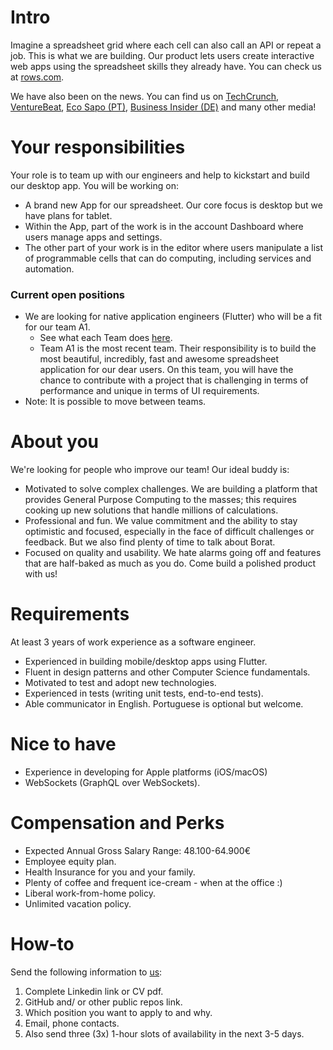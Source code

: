 # Intro
Imagine a spreadsheet grid where each cell can also call an API or repeat a job. This is what we are building. Our product lets users create interactive web apps using the spreadsheet skills they already have. You can check us at [rows.com](http://rows.com).

We have also been on the news. You can find us on [TechCrunch](https://tcrn.ch/3dEhNKD), [VentureBeat](https://venturebeat.com/2021/02/23/rows-raises-16-million-and-launches-next-gen-spreadsheets-with-built-in-data-integrations/), [Eco Sapo (PT)](https://eco.sapo.pt/2021/02/23/rows-capta-13-milhoes-em-serie-b-para-continuar-a-fazer-crescer-equipa-e-produto-entre-o-porto-e-berlim/), [Business Insider (DE)](https://www.businessinsider.de/gruenderszene/rows-excel-konkurrent-finanzierung/) and many other media!

# Your responsibilities
Your role is to team up with our engineers and help to kickstart and build our desktop app. You will be working on:
* A brand new App for our spreadsheet. Our core focus is desktop but we have plans for tablet.
* Within the App, part of the work is in the account Dashboard where users manage apps and settings.
* The other part of your work is in the editor where users manipulate a list of programmable cells that can do computing, including services and automation.

### Current open positions
* We are looking for native application engineers (Flutter) who will be a fit for our team A1. 
    * See what each Team does [here](../Teams.md).
    * Team A1 is the most recent team. Their responsibility is to build the most beautiful, incredibly, fast and awesome spreadsheet application for our dear users. On this team, you will have the chance to contribute with a project that is challenging in terms of performance and unique in terms of UI requirements.
* Note: It is possible to move between teams. 

# About you
We're looking for people who improve our team! Our ideal buddy is:
* Motivated to solve complex challenges. We are building a platform that provides General Purpose Computing to the masses; this requires cooking up new solutions that handle millions of calculations.
* Professional and fun. We value commitment and the ability to stay optimistic and focused, especially in the face of difficult challenges or feedback. But we also find plenty of time to talk about Borat.
* Focused on quality and usability. We hate alarms going off and features that are half-baked as much as you do. Come build a polished product with us!

# Requirements
At least 3 years of work experience as a software engineer.
* Experienced in building mobile/desktop apps using Flutter.
* Fluent in design patterns and other Computer Science fundamentals.
* Motivated to test and adopt new technologies.
* Experienced in tests (writing unit tests, end-to-end tests).
* Able communicator in English. Portuguese is optional but welcome.

# Nice to have
* Experience in developing for Apple platforms (iOS/macOS)
* WebSockets (GraphQL over WebSockets).

# Compensation and Perks
* Expected Annual Gross Salary Range: 48.100-64.900€
* Employee equity plan.
* Health Insurance for you and your family.
* Plenty of coffee and frequent ice-cream - when at the office :)
* Liberal work-from-home policy.
* Unlimited vacation policy.

# How-to
Send the following information to [us](mailto:join@rows.com):
   1. Complete Linkedin link or CV pdf.
   2. GitHub and/ or other public repos link.
   3. Which position you want to apply to and why.
   4. Email, phone contacts.
   5. Also send three (3x) 1-hour slots of availability in the next 3-5 days.
